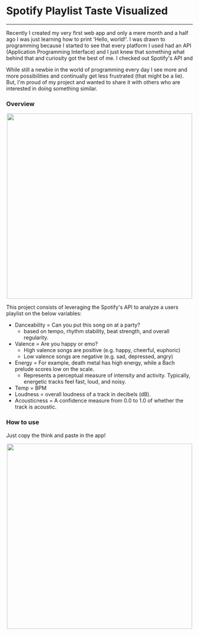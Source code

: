 # Spotify Playlist Taste Visualized
<hr>
Recently I created my very first web app and only a mere month and a half ago I was just learning how to print 'Hello, world!'. I was drawn to programming because I started to see that every platform I used had an API (Application Programming Interface) and I just knew that something what behind that and curiosity got the best of me. I checked out Spotify's API and 

While still a newbie in the world of programming every day I see more and more possibilities and continually get less frustrated (that might be a lie). But, I'm proud of my project and wanted to share it with others who are interested in doing something similar.

### Overview

<p align="center">
<img src="https://user-images.githubusercontent.com/89824813/140249044-d3c06b71-f5c0-44e0-928f-7c004cd9ef7a.jpg" width="500">
</p>

This project consists of leveraging the Spotify's API to analyze a users playlist on the below variables:

-   Danceability = Can you put this song on at a party?
    -   based on tempo, rhythm stability, beat strength, and overall regularity.
-   Valence = Are you happy or emo?
    -   High valence songs are positive (e.g. happy, cheerful, euphoric)
    -   Low valence songs are negative (e.g. sad, depressed, angry)
-   Energy = For example, death metal has high energy, while a Bach prelude scores low on the scale.
    -   Represents a perceptual measure of intensity and activity. Typically, energetic tracks feel fast, loud, and noisy.
-   Temp = BPM
-   Loudness = overall loudness of a track in decibels (dB).
-   Acousticness = A confidence measure from 0.0 to 1.0 of whether the track is acoustic.
  
### How to use

Just copy the think and paste in the app!

<p align="center">
<img src="https://user-images.githubusercontent.com/89824813/140249287-2f4efe60-f47a-4445-bd0d-3bbbf64ffd01.jpg" width="500">
</p>
